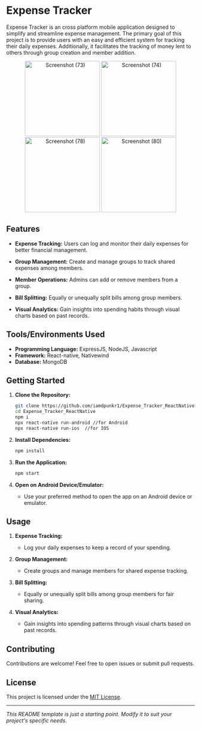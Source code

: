 # Expense Tracker

Expense Tracker is an cross platform mobile application designed to simplify and streamline expense management. The primary goal of this project is to provide users with an easy and efficient system for tracking their daily expenses. Additionally, it facilitates the tracking of money lent to others through group creation and member addition.

<div align="center">
  <img src="https://github.com/iamdpunkr1/Expense_Tracker_ReactNative/assets/65856604/0417a740-efcc-47d1-b280-93b703c88d8c" width="200" alt="Screenshot (73)">
  <img src="https://github.com/iamdpunkr1/Expense_Tracker_ReactNative/assets/65856604/549d77b5-16e3-4235-aad3-a15d8996cc68" width="200" alt="Screenshot (74)">
  <img src="https://github.com/iamdpunkr1/Expense_Tracker_ReactNative/assets/65856604/913ca31b-81de-4ce8-946d-c56d67404901" width="200" alt="Screenshot (78)">
  <img src="https://github.com/iamdpunkr1/Expense_Tracker_ReactNative/assets/65856604/5417987f-29bf-4e29-93db-526d9f7fd79c" width="200" alt="Screenshot (80)">
</div>


## Features

- **Expense Tracking:** Users can log and monitor their daily expenses for better financial management.
  
- **Group Management:** Create and manage groups to track shared expenses among members.

- **Member Operations:** Admins can add or remove members from a group.

- **Bill Splitting:** Equally or unequally split bills among group members.

- **Visual Analytics:** Gain insights into spending habits through visual charts based on past records.

## Tools/Environments Used

- **Programming Language:** ExpressJS, NodeJS, Javascript
- **Framework:** React-native, Nativewind
- **Database:** MongoDB

## Getting Started

1. **Clone the Repository:**
    ```bash
    git clone https://github.com/iamdpunkr1/Expense_Tracker_ReactNative.git
    cd Expense_Tracker_ReactNative
    npm i
    npx react-native run-android //for Android
    npx react-native run-ios  //for IOS

    ```

2. **Install Dependencies:**
    ```bash
    npm install
    ```

3. **Run the Application:**
    ```bash
    npm start
    ```

4. **Open on Android Device/Emulator:**
   - Use your preferred method to open the app on an Android device or emulator.

## Usage

1. **Expense Tracking:**
   - Log your daily expenses to keep a record of your spending.

2. **Group Management:**
   - Create groups and manage members for shared expense tracking.

3. **Bill Splitting:**
   - Equally or unequally split bills among group members for fair sharing.

4. **Visual Analytics:**
   - Gain insights into spending patterns through visual charts based on past records.

## Contributing

Contributions are welcome! Feel free to open issues or submit pull requests.

## License

This project is licensed under the [MIT License](LICENSE).

---

*This README template is just a starting point. Modify it to suit your project's specific needs.*
